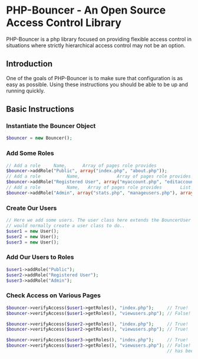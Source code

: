 PHP-Bouncer - An Open Source Access Control Library
===================================================

PHP-Bouncer is a php library focused on providing flexible access control in situations where strictly hierarchical access control may not be an option.

Introduction
------------
One of the goals of PHP-Bouncer is to make sure that configuration is as easy as possible. Using these instructions you should be able to be up and running quickly.

Basic Instructions
------------------
### Instantiate the Bouncer Object
```php
$bouncer = new Bouncer();
```

### Add Some Roles
```php
// Add a role     Name,      Array of pages role provides
$bouncer->addRole("Public", array("index.php", "about.php"));
// Add a role          Name,              Array of pages role provides
$bouncer->addRole("Registered User", array("myaccount.php", "editaccount.php", "viewusers.php"));
// Add a role          Name,   Array of pages role provides       List of pages that are overridden by other pages
$bouncer->addRole("Admin", array("stats.php", "manageusers.php"), array("viewusers.php" => "manageusers.php"));
```
### Create Our Users
```php
// Here we add some users. The user class here extends the BouncerUser class, so it can still do whatever you
// would normally create a user class to do..
$user1 = new User();
$user2 = new User();
$user3 = new User();
```
### Add Our Users to Roles
```php
$user1->addRole("Public");
$user2->addRole("Registered User");
$user3->addRole("Admin");
```
### Check Access on Various Pages
```php
$bouncer->verifyAccess($user1->getRoles(), "index.php");     // True!
$bouncer->verifyAccess($user1->getRoles(), "viewusers.php"); // False! User 1 does not have access to this page.

$bouncer->verifyAccess($user2->getRoles(), "index.php");     // True!
$bouncer->verifyAccess($user2->getRoles(), "viewusers.php"); // True!

$bouncer->verifyAccess($user3->getRoles(), "index.php");     // True!
$bouncer->verifyAccess($user3->getRoles(), "viewusers.php"); // False! As an Admin, viewusers.php 
                                                             // has been replaced with manageusers.php
```
